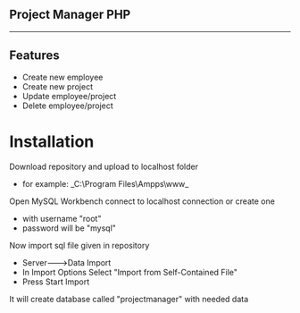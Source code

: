 ## Project Manager PHP

---

## Features

- Create new employee
- Create new project
- Update employee/project
- Delete employee/project

# Installation

Download repository and upload to localhost folder

- for example: \_C:\Program Files\Ampps\www\_

Open MySQL Workbench connect to localhost connection or create one

- with username "root"
- password will be "mysql"

Now import sql file given in repository

- Server--->Data Import
- In Import Options Select "Import from Self-Contained File"
- Press Start Import

It will create database called "projectmanager" with needed data
